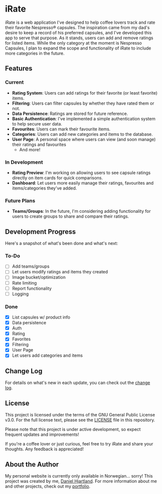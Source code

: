 # iRate
iRate is a web application I've designed to help coffee lovers track and rate their favorite Nespresso&reg; capsules. The inspiration came from my dad's desire to keep a record of his preferred capsules, and I've developed this app to serve that purpose. As it stands, users can add and remove ratings for listed items. While the only category at the moment is Nespresso Capsules, I plan to expand the scope and functionality of iRate to include more categories in the future.

## Features

### Current
- **Rating System**: Users can add ratings for their favorite (or least favorite) items.
- **Filtering**: Users can filter capsules by whether they have rated them or not.
- **Data Persistence**: Ratings are stored for future reference.
- **Basic Authentication**: I've implemented a simple authentication system to help secure user data.
- **Favourites**: Users can mark their favourite items.
- **Categories**: Users can add new categories and items to the database.
- **User Page**: A personal space where users can view (and soon manage) their ratings and favourites
  - And more!

### In Development
- **Rating Preview**: I'm working on allowing users to see capsule ratings directly on item cards for quick comparisons.
- **Dashboard**: Let users more easily manage their ratings, favourites and items/categories they've added.

### Future Plans
- **Teams/Groups**: In the future, I'm considering adding functionality for users to create groups to share and compare their ratings.

## Development Progress

Here's a snapshot of what's been done and what's next:

### To-Do
- [ ] Add teams/groups
- [ ] Let users modify ratings and items they created
- [ ] Image bucket/optimization
- [ ] Rate limiting
- [ ] Report functionality
- [ ] Logging

### Done
- [x] List capsules w/ product info
- [x] Data persistence
- [x] Auth
- [x] Rating
- [x] Favorites
- [x] Filtering
- [x] User Page
- [x] Let users add categories and items

## Change Log
For details on what's new in each update, you can check out the [change log](CHANGELOG.md).

## License
This project is licensed under the terms of the GNU General Public License v3.0. For the full license text, please see the [LICENSE](LICENSE.md) file in this repository.

Please note that this project is under active development, so expect frequent updates and improvements!

If you're a coffee lover or just curious, feel free to try iRate and share your thoughts. Any feedback is appreciated!

## About the Author
My personal website is currently only available in Norwegian... sorry!
This project was created by me, [Daniel Hjartland](http://hjartland.com). For more information about me and other projects, check out my [portfolio](https://hjartland.dev/portefølje).

